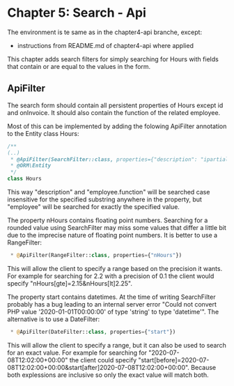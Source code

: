Chapter 5: Search - Api
=======================

The environment is te same as in the chapter4-api branche, except:
- instructions from README.md of chapter4-api where applied

This chapter adds search filters for simply searching for Hours
with fields that contain or are equal to the values in the form.

ApiFilter
---------
The search form should contain all persistent properties of 
Hours except id and onInvoice. It should also contain the
function of the related employee.

Most of this can be implemented by adding the folowing ApiFilter annotation
to the Entity class Hours:
```php
/**
(..)
 * @ApiFilter(SearchFilter::class, properties={"description": "ipartial", "employee": "exact", "employee.function": "ipartial"})
 * @ORM\Entity
 */
class Hours
```
This way "description" and "employee.function" will be searched case insensitive for the
specified substring anywhere in the property, but "employee" will be searched for exactly
the specified value.

The property nHours contains floating point numbers. Searching for a rounded value
using SearchFilter may miss some values that differ a little bit due to the imprecise
nature of floating point numbers. It is better to use a RangeFilter:
```php comment
 * @ApiFilter(RangeFilter::class, properties={"nHours"})
```
This will allow the client to specify a range based on the precision it wants.
For example for searching for 2.2 with a precision of 0.1 the client would
specify "nHours[gte]=2.15&nHours[lt]2.25".

The property start contains datetimes. At the time of writing
SearchFilter probably has a bug leading to an internal server error 
"Could not convert PHP value '2020-01-01T00:00:00' of type 'string' to type 'datetime'". 
The alternative is to use a DateFilter:
```php comment
 * @ApiFilter(DateFilter::class, properties={"start"})
```
This will allow the client to specify a range, but it can also
be used to search for an exact value. For example for searching for
"2020-07-08T12:02:00+00:00" the client could specify
"start[before]=2020-07-08T12:02:00+00:00&start[after]2020-07-08T12:02:00+00:00".
Because both explessions are inclusive so only the exact value will match both.

